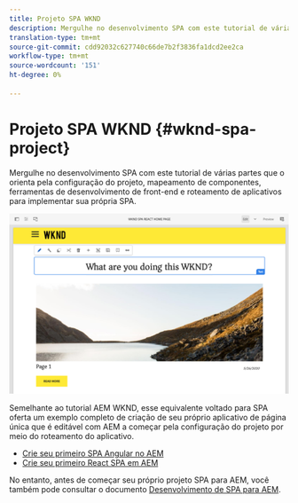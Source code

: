 ```yaml
---
title: Projeto SPA WKND
description: Mergulhe no desenvolvimento SPA com este tutorial de várias partes que o orienta pela configuração do projeto, mapeamento de componentes, ferramentas de desenvolvimento de front-end e roteamento de aplicativos para implementar sua própria SPA usando React e Angular.
translation-type: tm+mt
source-git-commit: cdd92032c627740c66de7b2f3836fa1dcd2ee2ca
workflow-type: tm+mt
source-wordcount: '151'
ht-degree: 0%

---
```



# Projeto SPA WKND {#wknd-spa-project}

Mergulhe no desenvolvimento SPA com este tutorial de várias partes que o orienta pela configuração do projeto, mapeamento de componentes, ferramentas de desenvolvimento de front-end e roteamento de aplicativos para implementar sua própria SPA.

![Projeto SPA WKND](assets/wknd-spa-project.png)

Semelhante ao tutorial AEM WKND, esse equivalente voltado para SPA oferta um exemplo completo de criação de seu próprio aplicativo de página única que é editável com AEM a começar pela configuração do projeto por meio do roteamento do aplicativo.

* [Crie seu primeiro SPA Angular no AEM](https://docs.adobe.com/content/help/en/experience-manager-learn/spa-angular-tutorial/overview.html)
* [Crie seu primeiro React SPA em AEM](https://docs.adobe.com/content/help/en/experience-manager-learn/spa-react-tutorial/overview.html)

No entanto, antes de começar seu próprio projeto SPA para AEM, você também pode consultar o documento [Desenvolvimento de SPA para AEM](developing.md).

